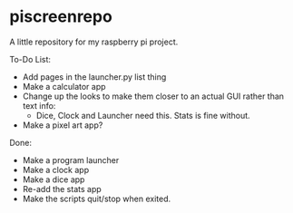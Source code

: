 # piscreenrepo
A little repository for my raspberry pi project.

To-Do List:
  - Add pages in the launcher.py list thing
  - Make a calculator app
  - Change up the looks to make them closer to an actual GUI rather than text info:
    - Dice, Clock and Launcher need this. Stats is fine without.
  - Make a pixel art app?

Done:
  - Make a program launcher
  - Make a clock app
  - Make a dice app
  - Re-add the stats app
  - Make the scripts quit/stop when exited.
